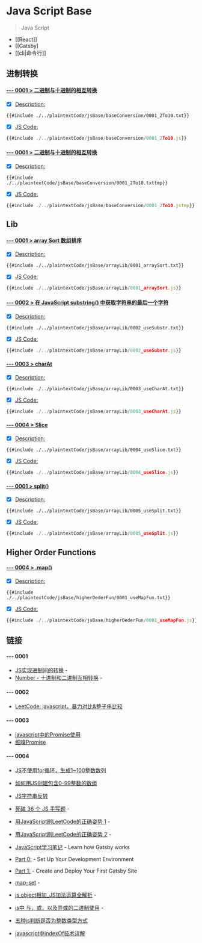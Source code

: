# Java Script Base

> Java Script

- [[React]]
- [[Gatsby]
- [[cli|命令行]]

##  进制转换

####  [--- 0001 > 二进制与十进制的相互转换]()
- [x] [Description:]()
```plaintext
{{#include ./../plaintextCode/jsBase/baseConversion/0001_2To10.txt}}
```
- [x] [JS Code:]()
```javascript
{{#include ./../plaintextCode/jsBase/baseConversion/0001_2To10.js}}
```

####  [--- 0001 > 二进制与十进制的相互转换]()
- [x] [Description:]()
```plaintext
{{#include ./../plaintextCode/jsBase/baseConversion/0001_2To10.txttmp}}
```
- [x] [JS Code:]()
```javascript
{{#include ./../plaintextCode/jsBase/baseConversion/0001_2To10.jstmp}}
```


##  Lib

####  [--- 0001 > array Sort 数组排序]()
- [x] [Description:]()
```plaintext
{{#include ./../plaintextCode/jsBase/arrayLib/0001_arraySort.txt}}
```
- [x] [JS Code:]()
```javascript
{{#include ./../plaintextCode/jsBase/arrayLib/0001_arraySort.js}}
```
####  [--- 0002 > 在 JavaScript substring() 中获取字符串的最后一个字符]()
- [x] [Description:]()
```plaintext
{{#include ./../plaintextCode/jsBase/arrayLib/0002_useSubstr.txt}}
```
- [x] [JS Code:]()
```javascript
{{#include ./../plaintextCode/jsBase/arrayLib/0002_useSubstr.js}}
```
####  [--- 0003 > charAt]()
- [x] [Description:]()
```plaintext
{{#include ./../plaintextCode/jsBase/arrayLib/0003_useCharAt.txt}}
```
- [x] [JS Code:]()
```javascript
{{#include ./../plaintextCode/jsBase/arrayLib/0003_useCharAt.js}}
```
####  [--- 0004 > Slice]()
- [x] [Description:]()
```plaintext
{{#include ./../plaintextCode/jsBase/arrayLib/0004_useSlice.txt}}
```
- [x] [JS Code:]()
```javascript
{{#include ./../plaintextCode/jsBase/arrayLib/0004_useSlice.js}}
```
####  [--- 0001 > split()]()
- [x] [Description:]()
```plaintext
{{#include ./../plaintextCode/jsBase/arrayLib/0005_useSplit.txt}}
```
- [x] [JS Code:]()
```javascript
{{#include ./../plaintextCode/jsBase/arrayLib/0005_useSplit.js}}
```

##  Higher Order Functions

####  [--- 0004 > .map()]()
- [x] [Description:]()
```plaintext
{{#include ./../plaintextCode/jsBase/higherOederFun/0001_useMapFun.txt}}
```
- [x] [JS Code:]()
```javascript
{{#include ./../plaintextCode/jsBase/higherOederFun/0001_useMapFun.js}}
```


## 链接 

#### --- 0001
- [JS实现进制间的转换](https://codeantenna.com/a/9ZtaDwFjQj) - 
- [Number - 十进制和二进制互相转换](https://juejin.cn/post/6844904201953214478) - 

#### --- 0002
- [LeetCode: javascript，暴力对比&整子串比较](https://leetcode-cn.com/problems/implement-strstr/solution/javascriptbao-li-dui-bi-zheng-zi-chuan-bi-jiao-by-/)

#### --- 0003
- [javascript中的Promise使用](https://www.cnblogs.com/nelson-hu/p/7777176.html)
- [ 细嗅Promise ](https://www.cnblogs.com/hustskyking/p/promise.html)

#### --- 0004
- [JS不使用for循环，生成1~100整数数列](https://blog.51cto.com/u_15127658/2783416)
- [如何用JS创建包含0-99整数的数组](https://yugasun.com/post/create-0-99-array-by-js.html)
- [JS字符串反转](https://www.cnblogs.com/hcxwd/p/9350604.html)

- [死磕 36 个 JS 手写题](https://juejin.cn/post/6946022649768181774) - 
- [用JavaScript刷LeetCode的正确姿势 1](https://www.cnblogs.com/wenruo/p/11100537.html) - 
- [用JavaScript刷LeetCode的正确姿势 2](https://www.cnblogs.com/wenruo/p/15088807.html) - 

- [JavaScript学习笔记](http://c.biancheng.net/skill/js/list_309_16.html) - Learn how Gatsby works
- [Part 0:](https://www.gatsbyjs.com/docs/tutorial/part-0/) - Set Up Your Development Environment
- [Part 1:](https://www.gatsbyjs.com/docs/tutorial/part-1/) - Create and Deploy Your First Gatsby Site
- [map-set](https://zh.javascript.info/map-set) - 
- [js object相加_JS加法运算全解析](https://blog.csdn.net/weixin_39942037/article/details/112813788) -
- [js中 与，或，以及异或的二进制使用](https://blog.csdn.net/weixin_39460408/article/details/80797231) -
- [五种js判断是否为整数类型方式](https://www.cnblogs.com/yueguanguanyun/p/7255962.html)
- [javascript中indexOf技术详解](https://www.jb51.net/article/65602.htm)